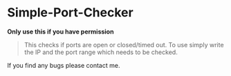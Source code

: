 # Simple-Port-Checker
**Only use this if you have permission**
>This checks if ports are open or closed/timed out.
>To use simply write the IP and the port range which needs to be checked.

If you find any bugs please contact me.
